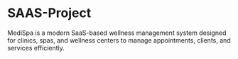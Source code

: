 # SAAS-Project
MediSpa is a modern SaaS-based wellness management system designed for clinics, spas, and wellness centers to manage appointments, clients, and services efficiently.
